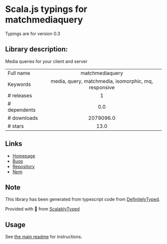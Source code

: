 
# Scala.js typings for matchmediaquery

Typings are for version 0.3

## Library description:
Media queries for your client and server

|                    |                 |
| ------------------ | :-------------: |
| Full name          | matchmediaquery |
| Keywords           | media, query, matchmedia, isomorphic, mq, responsive |
| # releases         | 1 |
| # dependents       | 0.0 |
| # downloads        | 2079096.0 |
| # stars            | 13.0 |

## Links
- [Homepage](https://github.com/ncochard/matchmediaquery#readme)
- [Bugs](https://github.com/ncochard/matchmediaquery/issues)
- [Repository](https://github.com/ncochard/matchmediaquery)
- [Npm](https://www.npmjs.com/package/matchmediaquery)
    


## Note
This library has been generated from typescript code from [DefinitelyTyped](https://definitelytyped.org).

Provided with :purple_heart: from [ScalablyTyped](https://github.com/oyvindberg/ScalablyTyped)

## Usage
See [the main readme](../../readme.md) for instructions.



